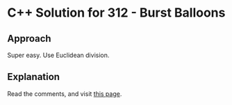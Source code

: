 # C++ Solution for 312 - Burst Balloons

## Approach

Super easy. Use Euclidean division.

## Explanation

Read the comments, and visit
[this page](https://en.wikipedia.org/wiki/Integer_square_root#Using_only_integer_division).
